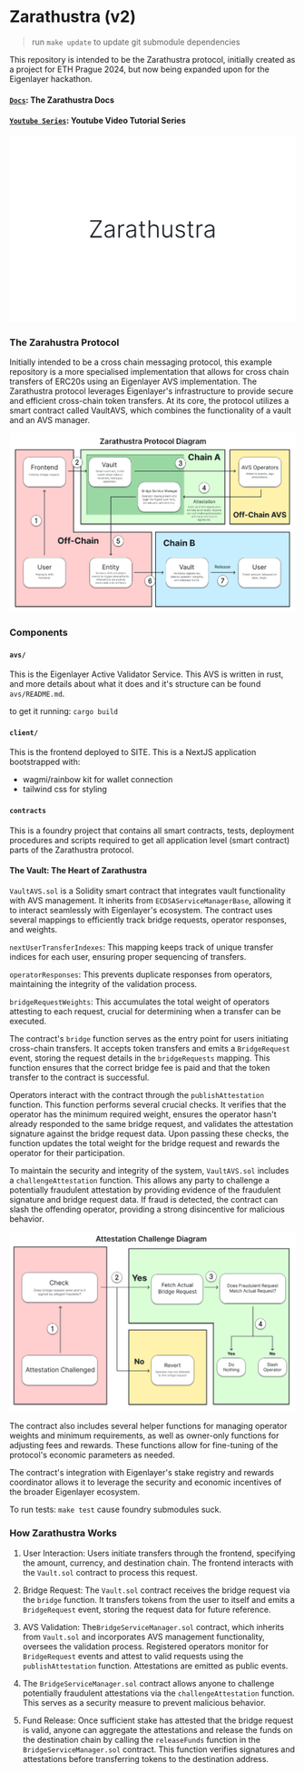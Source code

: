 # Zarathustra (v2)

> run `make update` to update git submodule dependencies

This repository is intended to be the Zarathustra protocol, initially created as a project for ETH Prague 2024, but now being expanded upon for the Eigenlayer hackathon.

#### [`Docs`](https://docs.zarathustra.cz): The Zarathustra Docs
#### [`Youtube Series`](https://youtube.com): Youtube Video Tutorial Series

![Alt text](image-documentation/zarathustrabanner.png?raw=true "Title")

### The Zarahustra Protocol

Initially intended to be a cross chain messaging protocol, this example repository is a more specialised implementation that allows for cross chain transfers of ERC20s using an Eigenlayer AVS implementation. The Zarathustra protocol leverages Eigenlayer's infrastructure to provide secure and efficient cross-chain token transfers. At its core, the protocol utilizes a smart contract called VaultAVS, which combines the functionality of a vault and an AVS manager.

![Alt text](image-documentation/overview.png?raw=true "Title")

### Components

#### `avs/`

This is the Eigenlayer Active Validator Service. This AVS is written in rust, and more details about what it does and it's structure can be found `avs/README.md`.

to get it running: `cargo build`

#### `client/`

This is the frontend deployed to SITE. This is a NextJS application bootstrapped with:

- wagmi/rainbow kit for wallet connection
- tailwind css for styling

#### `contracts`

This is a foundry project that contains all smart contracts, tests, deployment procedures and scripts required to get all application level (smart contract) parts of the Zarathustra protocol.

#### The Vault: The Heart of Zarathustra

`VaultAVS.sol` is a Solidity smart contract that integrates vault functionality with AVS management. It inherits from `ECDSAServiceManagerBase`, allowing it to interact seamlessly with Eigenlayer's ecosystem. The contract uses several mappings to efficiently track bridge requests, operator responses, and weights.

`nextUserTransferIndexes`: This mapping keeps track of unique transfer indices for each user, ensuring proper sequencing of transfers.

`operatorResponses`: This prevents duplicate responses from operators, maintaining the integrity of the validation process.

`bridgeRequestWeights`: This accumulates the total weight of operators attesting to each request, crucial for determining when a transfer can be executed.

The contract's `bridge` function serves as the entry point for users initiating cross-chain transfers. It accepts token transfers and emits a `BridgeRequest` event, storing the request details in the `bridgeRequests` mapping. This function ensures that the correct bridge fee is paid and that the token transfer to the contract is successful.

Operators interact with the contract through the `publishAttestation` function. This function performs several crucial checks. It verifies that the operator has the minimum required weight, ensures the operator hasn't already responded to the same bridge request, and validates the attestation signature against the bridge request data. Upon passing these checks, the function updates the total weight for the bridge request and rewards the operator for their participation.

To maintain the security and integrity of the system, `VaultAVS.sol` includes a `challengeAttestation` function. This allows any party to challenge a potentially fraudulent attestation by providing evidence of the fraudulent signature and bridge request data. If fraud is detected, the contract can slash the offending operator, providing a strong disincentive for malicious behavior.

![Alt text](image-documentation/challenge.png?raw=true "Title")

The contract also includes several helper functions for managing operator weights and minimum requirements, as well as owner-only functions for adjusting fees and rewards. These functions allow for fine-tuning of the protocol's economic parameters as needed. 

The contract's integration with Eigenlayer's stake registry and rewards coordinator allows it to leverage the security and economic incentives of the broader Eigenlayer ecosystem.

To run tests: `make test` cause foundry submodules suck.

### How Zarathustra Works

1. User Interaction: Users initiate transfers through the frontend, specifying the amount, currency, and destination chain. The frontend interacts with the `Vault.sol` contract to process this request.

2. Bridge Request: The `Vault.sol` contract receives the bridge request via the `bridge` function. It transfers tokens from the user to itself and emits a `BridgeRequest` event, storing the request data for future reference.

3. AVS Validation: The`BridgeServiceManager.sol` contract, which inherits from `Vault.sol` and incorporates AVS management functionality, oversees the validation process. Registered operators monitor for `BridgeRequest` events and attest to valid requests using the `publishAttestation` function. Attestations are emitted as public events. 

4. The `BridgeServiceManager.sol` contract allows anyone to challenge potentially fraudulent attestations via the `challengeAttestation` function. This serves as a security measure to prevent malicious behavior.

5. Fund Release: Once sufficient stake has attested that the bridge request is valid, anyone can aggregate the attestations and release the funds on the destination chain by calling the `releaseFunds` function in the `BridgeServiceManager.sol` contract. This function verifies signatures and attestations before transferring tokens to the destination address.